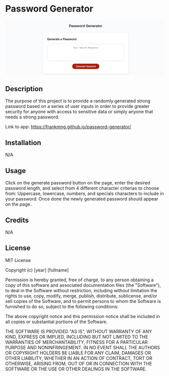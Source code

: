 # Password Generator

![password generator](https://raw.githubusercontent.com/frankmng/password-generator/main/assets/password-generator.png)

## Description

The purpose of this project is to provide a randomly generated strong password based on a series of user inputs in order to provide greater security for anyone with access to sensitive data or simply anyone that needs a strong password.

Link to app: https://frankmng.github.io/password-generator/

## Installation

N/A

## Usage

Click on the generate password button on the page, enter the desired password length, and select from 4 different character criterias to choose from: Uppercase, lowercase, numbers, and specials characters to include in your password. Once done the newly generated password should appear on the page.

## Credits

N/A

## License

MIT License

Copyright (c) [year] [fullname]

Permission is hereby granted, free of charge, to any person obtaining a copy
of this software and associated documentation files (the "Software"), to deal
in the Software without restriction, including without limitation the rights
to use, copy, modify, merge, publish, distribute, sublicense, and/or sell
copies of the Software, and to permit persons to whom the Software is
furnished to do so, subject to the following conditions:

The above copyright notice and this permission notice shall be included in all
copies or substantial portions of the Software.

THE SOFTWARE IS PROVIDED "AS IS", WITHOUT WARRANTY OF ANY KIND, EXPRESS OR
IMPLIED, INCLUDING BUT NOT LIMITED TO THE WARRANTIES OF MERCHANTABILITY,
FITNESS FOR A PARTICULAR PURPOSE AND NONINFRINGEMENT. IN NO EVENT SHALL THE
AUTHORS OR COPYRIGHT HOLDERS BE LIABLE FOR ANY CLAIM, DAMAGES OR OTHER
LIABILITY, WHETHER IN AN ACTION OF CONTRACT, TORT OR OTHERWISE, ARISING FROM,
OUT OF OR IN CONNECTION WITH THE SOFTWARE OR THE USE OR OTHER DEALINGS IN THE
SOFTWARE.
